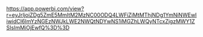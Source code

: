 https://app.powerbi.com/view?r=eyJrIjoiZDg5ZmE5MmItM2MzNC00ODQ4LWFiZjMtMThjNDg1YmNiNWEwIiwidCI6ImYzNGEzNWJkLWE2NWQtNDYwNS1iMGZhLWQyNTcxZjgzMWY1ZSIsImMiOjEwfQ%3D%3D
